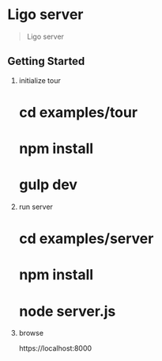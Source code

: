 
# Ligo server

> Ligo server

## Getting Started

1. initialize tour

    # cd examples/tour

    # npm install

    # gulp dev

2. run server

    # cd examples/server

    # npm install

    # node server.js

3. browse

    https://localhost:8000
